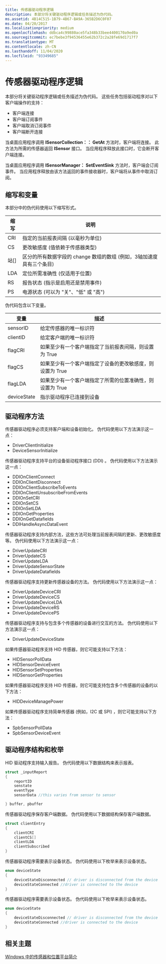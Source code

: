 ```yaml
---
title: 传感器驱动程序逻辑
description: 本部分将关键驱动程序逻辑或任务描述为伪代码。
ms.assetid: 4B14C515-1B79-4B67-BA9A-365B2D6C0F07
ms.date: 04/20/2017
ms.localizationpriority: medium
ms.openlocfilehash: ddbca4c99880ace5fa348b33bee4400170a9ed0a
ms.sourcegitcommit: ec7bebe3f94536455e62b372c2a28fe69d1717f7
ms.translationtype: MT
ms.contentlocale: zh-CN
ms.lasthandoff: 11/04/2020
ms.locfileid: "93349685"
---
```

# <a name="sensor-driver-logic"></a>传感器驱动程序逻辑

本部分将关键驱动程序逻辑或任务描述为伪代码。 这些任务包括驱动程序对以下客户端操作的支持：

- 客户端连接
- 客户端订阅事件
- 客户端取消订阅事件
- 客户端断开连接

当桌面应用程序调用 **ISensorCollection：： GetAt** 方法时，客户端将连接。 此方法为所需的传感器返回 **ISensor** 接口。 当应用程序释放此接口时，它会断开客户端连接。

当桌面应用程序调用 **ISensorManager： SetEventSink** 方法时，客户端会订阅事件。 当应用程序释放由该方法返回的事件接收器时，客户端将从事件中取消订阅。

## <a name="abbreviations-and-variables"></a>缩写和变量

本部分中的伪代码使用以下缩写形式。

| 缩写 | 说明                                                                                               |
|--------------|-----------------------------------------------------------------------------------------------------------|
| CRI          | 指定的当前报表间隔 (以毫秒为单位)                                                        |
| CS           | 更改敏感度 (值依赖于传感器类型)                                                   |
| 站\[\]       | 区分的所有数据字段的 change 数组的数组 (例如，3轴加速度具有三个条目)  |
| LDA          | 定位所需准确性 (仅适用于位置)                                                       |
| RS           | 报告状态 (指示是启用还是禁用事件)                                        |
| PS           | 电源状态 (可以为 "关"、"低" 或 "高")                                                                     |

伪代码包含以下变量。

| 变量    | 描述                                                                          |
|-------------|--------------------------------------------------------------------------------------|
| sensorID    | 给定传感器的唯一标识符                                                 |
| clientID    | 给定客户端的唯一标识符                                                 |
| flagCRI     | 如果至少有一个客户端指定了当前报表间隔，则设置为 True         |
| flagCS      | 如果至少有一个客户端指定了设备的更改敏感度，则设置为 True |
| flagLDA     | 如果至少有一个客户端指定了所需的位置准确性，则设置为 True       |
| deviceState | 指示驱动程序已连接到设备                                      |

## <a name="driver-methods"></a>驱动程序方法

传感器驱动程序必须支持客户端和设备初始化。 伪代码使用以下方法演示这一点：

- DriverClientInitialize
- DeviceSensorInitialize

传感器驱动程序支持平台的设备驱动程序接口 (DDI) 。 伪代码使用以下方法演示这一点：

- DDIOnClientConnect
- DDIOnClientDisconnect
- DDIOnClientSubscribeToEvents
- DDIOnClientUnsubscribeFromEvents
- DDIOnSetCRI
- DDIOnSetCS
- DDIOnSetLDA
- DDIOnGetProperties
- DDIOnGetDatafields
- DDIHandleAsyncDataEvent

传感器驱动程序支持内部方法，这些方法可处理当前报表间隔的更新、更改敏感度等。 伪代码使用以下方法演示这一点：

- DriverUpdateCRI
- DriverUpdateCS
- DriverUpdateLDA
- DriverUpdateSensorState
- DriverUpdateDatafields

传感器驱动程序支持更新传感器设备的方法。 伪代码使用以下方法演示这一点：

- DriverUpdateDeviceCRI
- DriverUpdateDeviceCS
- DriverUpdateDeviceLDA
- DriverUpdateDeviceRS
- DriverUpdateDevicePS

传感器驱动程序支持与包含多个传感器的设备进行交互的方法。 伪代码使用以下方法演示这一点：

- DriverUpdateDeviceState

如果传感器驱动程序支持 HID 传感器，则它可能支持以下方法：

- HIDSensorPollData
- HIDSensorDeviceEvent
- HIDSensorSetProperties
- HIDSensorGetProperties

如果传感器驱动程序支持 HID 传感器，则它可能支持包含多个传感器的设备的以下方法：

- HIDDeviceManagePower

如果传感器驱动程序支持简单传感器 (例如，I2C 或 SPI) ，则它可能支持以下方法：

- SpbSensorPollData
- SpbSensorDeviceEvent

## <a name="driver-structures-and-enumerations"></a>驱动程序结构和枚举

HID 驱动程序支持输入报告。 伪代码使用以下数据结构来表示报表。

```cpp
struct _inputReport
{
    reportID
    senstate
    eventType
    sensorData //this varies from sensor to sensor

} buffer, pbuffer
```

传感器驱动程序保存客户端数据。 伪代码使用以下数据结构保存客户端数据。

```cpp
struct clientEntry
{
    clientCRI
    clientCS[]
    clientLDA
    clientSubscribed
}
```

传感器驱动程序需要表示设备状态。 伪代码使用以下枚举来表示设备状态。

```cpp
enum deviceState
{
    deviceStateDisconnected // driver is disconnected from the device
    deviceStateConnected //driver is connected to the device
}
```

传感器驱动程序需要表示设备状态。 伪代码使用以下枚举来表示设备状态。

```cpp
enum deviceState
{
    deviceStateDisconnected // driver is disconnected from the device
    deviceStateConnected //driver is connected to the device
}
```

## <a name="related-topics"></a>相关主题

[Windows 中的传感器和位置平台简介](./index.md)